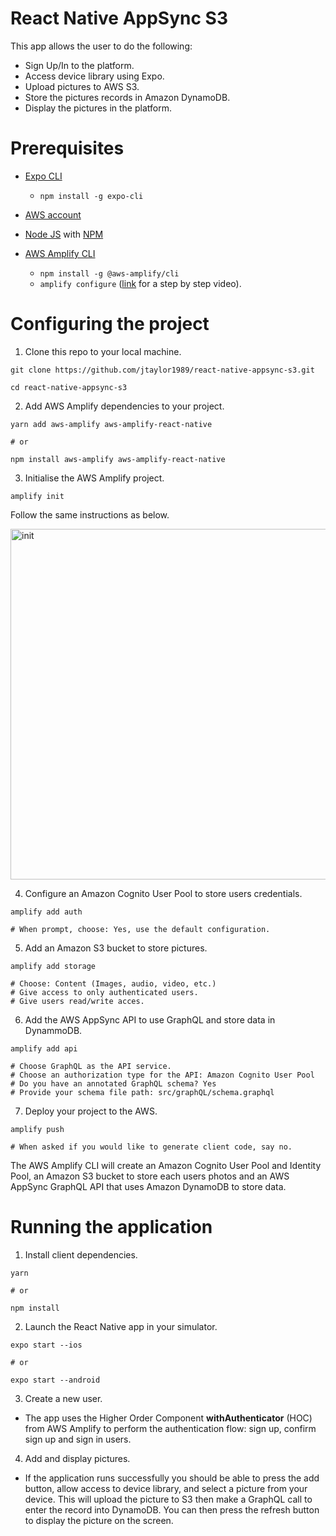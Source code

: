 # React Native AppSync S3 #

This app allows the user to do the following:

* Sign Up/In to the platform.
* Access device library using Expo.
* Upload pictures to AWS S3.
* Store the pictures records in Amazon DynamoDB.
* Display the pictures in the platform.

# Prerequisites

* [Expo CLI](https://docs.expo.io/versions/latest/workflow/expo-cli/)
  * `npm install -g expo-cli`
  
* [AWS account](https://aws.amazon.com/amplify/)

* [Node JS](https://nodejs.org/en/download/) with [NPM](https://docs.npmjs.com/downloading-and-installing-node-js-and-npm)

* [AWS Amplify CLI](https://aws-amplify.github.io/)
  * `npm install -g @aws-amplify/cli`
  * `amplify configure` ([link](https://www.youtube.com/watch?v=fWbM5DLh25U) for a step by step video).

# Configuring the project

1. Clone this repo to your local machine.

```
git clone https://github.com/jtaylor1989/react-native-appsync-s3.git

cd react-native-appsync-s3
```

2. Add AWS Amplify dependencies to your project.

```
yarn add aws-amplify aws-amplify-react-native

# or

npm install aws-amplify aws-amplify-react-native
```

3. Initialise the AWS Amplify project.

```
amplify init
```

Follow the same instructions as below.

<img width="561" alt="init" src="https://user-images.githubusercontent.com/26605247/54110565-98152e80-43d9-11e9-9eed-e728cbf2ecd6.png">


4. Configure an Amazon Cognito User Pool to store users credentials.
```
amplify add auth

# When prompt, choose: Yes, use the default configuration.
```

5. Add an Amazon S3 bucket to store pictures.

```
amplify add storage

# Choose: Content (Images, audio, video, etc.)
# Give access to only authenticated users.
# Give users read/write acces.
```

6. Add the AWS AppSync API to use GraphQL and store data in DynammoDB.

```
amplify add api

# Choose GraphQL as the API service. 
# Choose an authorization type for the API: Amazon Cognito User Pool
# Do you have an annotated GraphQL schema? Yes
# Provide your schema file path: src/graphQL/schema.graphql
```

7. Deploy your project to the AWS.

```
amplify push

# When asked if you would like to generate client code, say no.
```

The AWS Amplify CLI will create an Amazon Cognito User Pool and Identity Pool, an Amazon S3 bucket to store each users photos and an AWS AppSync GraphQL API that uses Amazon DynamoDB to store data.

# Running the application

1. Install client dependencies.

```
yarn

# or

npm install
```

2. Launch the React Native app in your simulator.

```
expo start --ios

# or

expo start --android
```

3. Create a new user.

* The app uses the Higher Order Component **withAuthenticator** (HOC) from AWS Amplify to perform the authentication flow: sign up, confirm sign up and sign in users.

4. Add and display pictures.

* If the application runs successfully you should be able to press the add button, allow access to device library, and select a picture from your device. This will upload the picture to S3 then make a GraphQL call to enter the record into DynamoDB. You can then press the refresh button to display the picture on the screen.
